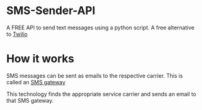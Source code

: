 # SMS-Sender-API
A FREE API to send text messages using a python script. A free alternative to [Twilio](https://www.twilio.com/)

# How it works
SMS messages can be sent as emails to the respective carrier. This is called an [SMS gateway](https://en.wikipedia.org/wiki/SMS_gateway)

This technology finds the appropriate service carrier and sends an email to that SMS gateway.
